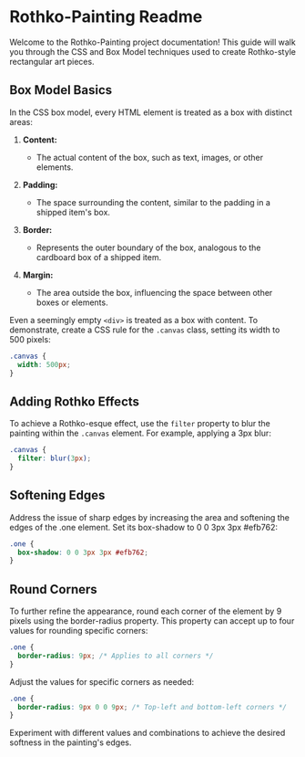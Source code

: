 # Rothko-Painting Readme

Welcome to the Rothko-Painting project documentation! This guide will walk you through the CSS and Box Model techniques used to create Rothko-style rectangular art pieces.

## Box Model Basics

In the CSS box model, every HTML element is treated as a box with distinct areas:

1. **Content:**
   - The actual content of the box, such as text, images, or other elements.

2. **Padding:**
   - The space surrounding the content, similar to the padding in a shipped item's box.

3. **Border:**
   - Represents the outer boundary of the box, analogous to the cardboard box of a shipped item.

4. **Margin:**
   - The area outside the box, influencing the space between other boxes or elements.

Even a seemingly empty `<div>` is treated as a box with content. To demonstrate, create a CSS rule for the `.canvas` class, setting its width to 500 pixels:

```css
.canvas {
  width: 500px;
}
```

## Adding Rothko Effects

To achieve a Rothko-esque effect, use the `filter` property to blur the painting within the `.canvas` element. For example, applying a 3px blur:

```css
.canvas {
  filter: blur(3px);
}
```

## Softening Edges

Address the issue of sharp edges by increasing the area and softening the edges of the .one element. Set its box-shadow to 0 0 3px 3px #efb762:

```css
.one {
  box-shadow: 0 0 3px 3px #efb762;
}
```

## Round Corners

To further refine the appearance, round each corner of the element by 9 pixels using the border-radius property. This property can accept up to four values for rounding specific corners:

```css
.one {
  border-radius: 9px; /* Applies to all corners */
}
```

Adjust the values for specific corners as needed:

```css
.one {
  border-radius: 9px 0 0 9px; /* Top-left and bottom-left corners */
}
```
Experiment with different values and combinations to achieve the desired softness in the painting's edges.